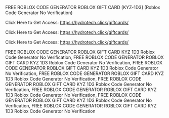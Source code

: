 FREE ROBLOX CODE GENERATOR ROBLOX GIFT CARD [KYZ-1D3] (Roblox Code Generator No Verification)

Click Here to Get Access: https://hydrotech.click/giftcards/

Click Here to Get Access: https://hydrotech.click/giftcards/

Click Here to Get Access: https://hydrotech.click/giftcards/

FREE ROBLOX CODE GENERATOR ROBLOX GIFT CARD KYZ 1D3 Roblox Code Generator No Verification, FREE ROBLOX CODE GENERATOR ROBLOX GIFT CARD KYZ 1D3 Roblox Code Generator No Verification, FREE ROBLOX CODE GENERATOR ROBLOX GIFT CARD KYZ 1D3 Roblox Code Generator No Verification, FREE ROBLOX CODE GENERATOR ROBLOX GIFT CARD KYZ 1D3 Roblox Code Generator No Verification, FREE ROBLOX CODE GENERATOR ROBLOX GIFT CARD KYZ 1D3 Roblox Code Generator No Verification, FREE ROBLOX CODE GENERATOR ROBLOX GIFT CARD KYZ 1D3 Roblox Code Generator No Verification, FREE ROBLOX CODE GENERATOR ROBLOX GIFT CARD KYZ 1D3 Roblox Code Generator No Verification, FREE ROBLOX CODE GENERATOR ROBLOX GIFT CARD KYZ 1D3 Roblox Code Generator No Verification
